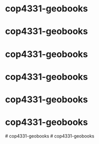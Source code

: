 # cop4331-geobooks
# cop4331-geobooks
# cop4331-geobooks
# cop4331-geobooks
# cop4331-geobooks
# cop4331-geobooks
#   c o p 4 3 3 1 - g e o b o o k s  
 # cop4331-geobooks
